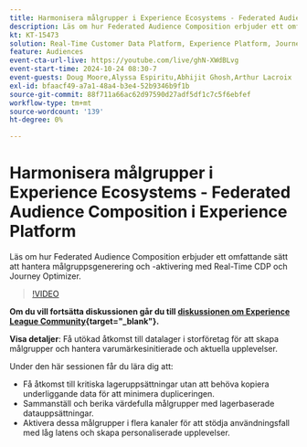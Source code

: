 ```yaml
---
title: Harmonisera målgrupper i Experience Ecosystems - Federated Audience Composition i Experience Platform
description: Läs om hur Federated Audience Composition erbjuder ett omfattande sätt att hantera målgruppsgenerering och -aktivering med Real-Time CDP och Journey Optimizer.
kt: KT-15473
solution: Real-Time Customer Data Platform, Experience Platform, Journey Optimizer
feature: Audiences
event-cta-url-live: https://youtube.com/live/ghN-XWdBLvg
event-start-time: 2024-10-24 08:30-7
event-guests: Doug Moore,Alyssa Espiritu,Abhijit Ghosh,Arthur Lacroix
exl-id: bfaacf49-a7a1-48a4-b3e4-52b9346b9f1b
source-git-commit: 88f711a66ac62d97590d27adf5df1c7c5f6ebfef
workflow-type: tm+mt
source-wordcount: '139'
ht-degree: 0%

---
```


# Harmonisera målgrupper i Experience Ecosystems - Federated Audience Composition i Experience Platform

Läs om hur Federated Audience Composition erbjuder ett omfattande sätt att hantera målgruppsgenerering och -aktivering med Real-Time CDP och Journey Optimizer.

>[!VIDEO](https://video.tv.adobe.com/v/3436457/?quality=12&learn=on)

**Om du vill fortsätta diskussionen går du till [diskussionen om Experience League Community](https://experienceleaguecommunities.adobe.com/t5/adobe-experience-platform/adobe-experience-league-live-harmonize-audiences-in-experience/m-p/718976#M636){target="_blank"}.**

**Visa detaljer**:
Få utökad åtkomst till datalager i storföretag för att skapa målgrupper och hantera varumärkesinitierade och aktuella upplevelser.

Under den här sessionen får du lära dig att:

* Få åtkomst till kritiska lageruppsättningar utan att behöva kopiera underliggande data för att minimera dupliceringen.
* Sammanställ och berika värdefulla målgrupper med lagerbaserade datauppsättningar.
* Aktivera dessa målgrupper i flera kanaler för att stödja användningsfall med låg latens och skapa personaliserade upplevelser.
